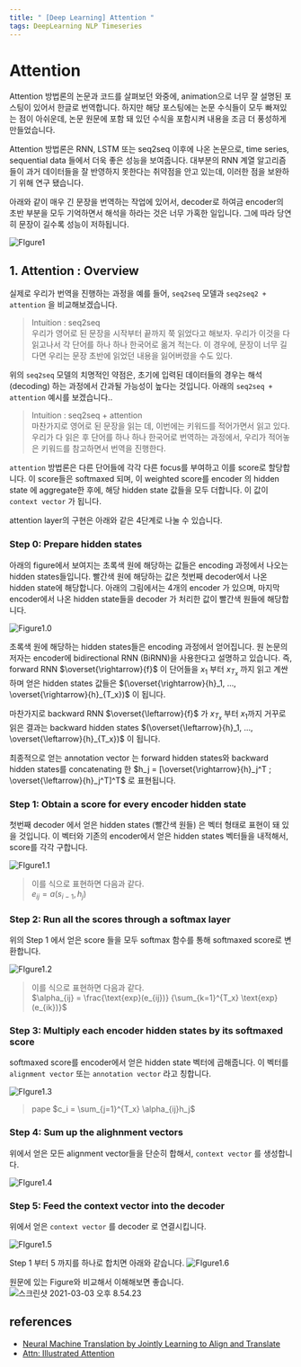 ```yaml
---
title: " [Deep Learning] Attention "
tags: DeepLearning NLP Timeseries
---
```


# Attention

Attention 방법론의 논문과 코드를 살펴보던 와중에, animation으로 너무 잘 설명된 포스팅이 있어서 한글로 번역합니다. 하지만 해당 포스팅에는 논문 수식들이 모두 빠져있는 점이 아쉬운데, 논문 원문에 포함 돼 있던 수식을 포함시켜 내용을 조금 더 풍성하게 만들었습니다.

Attention 방법론은 RNN, LSTM 또는 seq2seq 이후에 나온 논문으로, time series, sequential data 들에서 더욱 좋은 성능을 보여줍니다. 대부분의 RNN 계열 알고리즘들이 과거 데이터들을 잘 반영하지 못한다는 취약점을 안고 있는데, 이러한 점을 보완하기 위해 연구 됐습니다.

아래와 같이 매우 긴 문장을 번역하는 작업에 있어서, decoder로 하여금 encoder의 초반 부분을 모두 기억하면서 해석을 하라는 것은 너무 가혹한 일입니다. 그에 따라 당연히 문장이 길수록 성능이 저하됩니다.

![FIgure1](https://i.imgur.com/GdyVRaJ.png)

## 1. Attention : Overview

실제로 우리가 번역을 진행하는 과정을 예를 들어, `seq2seq` 모델과 `seq2seq2 + attention` 을 비교해보겠습니다.

> Intuition : seq2seq<br>
> 우리가 영어로 된 문장을 시작부터 끝까지 쭉 읽었다고 해보자. 우리가 이것을 다 읽고나서 각 단어를 하나 하나 한국어로 옮겨 적는다. 이 경우에, 문장이 너무 길다면 우리는 문장 초반에 읽었던 내용을 잃어버렸을 수도 있다.

위의 `seq2seq` 모델의 치명적인 약점은, 초기에 입력된 데이터들의 경우는 해석 (decoding) 하는 과정에서 간과될 가능성이 높다는 것입니다. 아래의 `seq2seq + attention` 예시를 보겠습니다..

> Intuition : seq2seq + attention<br>
> 마찬가지로 영어로 된 문장을 읽는 데, 이번에는 키워드를 적어가면서 읽고 있다. 우리가 다 읽은 후 단어를 하나 하나 한국어로 번역하는 과정에서, 우리가 적어놓은 키워드를 참고하면서 번역을 진행한다.

`attention` 방법론은 다른 단어들에 각각 다른 focus를 부여하고 이를 score로 할당합니다. 이 score들은 softmaxed 되며, 이 weighted score를 encoder 의 hidden state 에 aggregate한 후에, 해당 hidden state 값들을 모두 더합니다. 이 값이 `context vector` 가 됩니다.

attention layer의 구현은 아래와 같은 4단계로 나눌 수 있습니다.

### Step 0: Prepare hidden states

아래의 figure에서 보여지는 초록색 원에 해당하는 값들은 encoding 과정에서 나오는 hidden states들입니다. 빨간색 원에 해당하는 값은 첫번째 decoder에서 나온 hidden state에 해당합니다. 아래의 그림에서는 4개의 encoder 가 있으며, 마지막 encoder에서 나온 hidden state들을 decoder 가 처리한 값이 빨간색 원들에 해당합니다.

![Figure1.0](https://i.imgur.com/Rn21qwk.gif)

초록색 원에 해당하는 hidden states들은 encoding 과정에서 얻어집니다. 원 논문의 저자는 encoder에 bidirectional RNN (BiRNN)을 사용한다고 설명하고 있습니다. 즉, forward RNN $\overset{\rightarrow}{f}$ 이 단어들을 $x_1$ 부터 $x_{T_x}$ 까지 읽고 계싼하며 얻은 hidden states 값들은 $(\overset{\rightarrow}{h}_1, ..., \overset{\rightarrow}{h}_{T_x})$ 이 됩니다.

마찬가지로 backward RNN $\overset{\leftarrow}{f}$ 가 $x_{T_x}$ 부터 $x_1$까지 거꾸로 읽은 결과는 backward hidden states $(\overset{\leftarrow}{h}_1, ..., \overset{\leftarrow}{h}_{T_x})$ 이 됩니다.

최종적으로 얻는 annotation vector 는 forward hidden states와 backward hidden states를 concatenating 한 $h_j = [\overset{\rightarrow}{h}_j^T ; \overset{\leftarrow}{h}_j^T]^T$ 로 표현됩니다.

### Step 1: Obtain a score for every encoder hidden state

첫번째 decoder 에서 얻은 hidden states (빨간색 원들) 은 벡터 형태로 표현이 돼 있을 것입니다. 이 벡터와 기존의 encoder에서 얻은 hidden states 벡터들을 내적해서, score를 각각 구합니다.

![FIgure1.1](https://i.imgur.com/oJRt9fh.gif)

> 이를 식으로 표현하면 다음과 같다. <br>
> $e_{ij} = a(s_{i-1}, h_j)$

### Step 2: Run all the scores through a softmax layer

위의 Step 1 에서 얻은 score 들을 모두 softmax 함수를 통해 softmaxed score로 변환합니다.

![FIgure1.2](https://i.imgur.com/0lqeh4T.gif)

> 이를 식으로 표현하면 다음과 같다.<br>
> $\alpha_{ij} = \frac{\text{exp}(e_{ij})} {\sum_{k=1}^{T_x} \text{exp}(e_{ik})}$

### Step 3: Multiply each encoder hidden states by its softmaxed score

softmaxed score를 encoder에서 얻은 hidden state 벡터에 곱해줍니다. 이 벡터를 `alignment vector` 또는 `annotation vector` 라고 칭합니다.

![FIgure1.3](https://i.imgur.com/EINO31S.gif)

> pape $c_i = \sum_{j=1}^{T_x} \alpha_{ij}h_j$

### Step 4: Sum up the alighnment vectors

위에서 얻은 모든 alignment vector들을 단순히 합해서, `context vector` 를 생성합니다.

![FIgure1.4](https://i.imgur.com/NEV0Clo.gif)

### Step 5: Feed the context vector into the decoder

위에서 얻은 `context vector` 를 decoder 로 연결시킵니다.

![FIgure1.5](https://i.imgur.com/nWkOZ4q.gif)

Step 1 부터 5 까지를 하나로 합치면 아래와 같습니다.
![FIgure1.6](https://i.imgur.com/stA5DGN.gif)

원문에 있는 Figure와 비교해서 이해해보면 좋습니다.
![스크린샷 2021-03-03 오후 8.54.23](https://i.imgur.com/oyBu3xh.png)


## references <br>
- [Neural Machine Translation by Jointly Learning to Align and Translate](https://arxiv.org/abs/1409.0473)
- [Attn: Illustrated Attention
](https://towardsdatascience.com/attn-illustrated-attention-5ec4ad276ee3)
